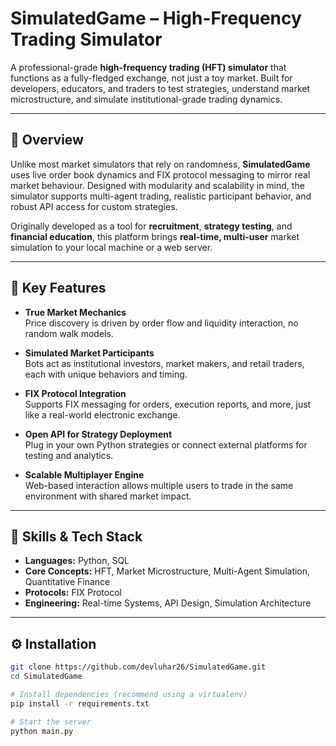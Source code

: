 # SimulatedGame – High-Frequency Trading Simulator

A professional-grade **high-frequency trading (HFT) simulator** that functions as a fully-fledged exchange, not just a toy market. Built for developers, educators, and traders to test strategies, understand market microstructure, and simulate institutional-grade trading dynamics.

---

## 🚀 Overview

Unlike most market simulators that rely on randomness, **SimulatedGame** uses live order book dynamics and FIX protocol messaging to mirror real market behaviour. Designed with modularity and scalability in mind, the simulator supports multi-agent trading, realistic participant behavior, and robust API access for custom strategies.

Originally developed as a tool for **recruitment**, **strategy testing**, and **financial education**, this platform brings **real-time, multi-user** market simulation to your local machine or a web server.

---

## 🔑 Key Features

- **True Market Mechanics**  
  Price discovery is driven by order flow and liquidity interaction, no random walk models.

- **Simulated Market Participants**  
  Bots act as institutional investors, market makers, and retail traders, each with unique behaviors and timing.

- **FIX Protocol Integration**  
  Supports FIX messaging for orders, execution reports, and more, just like a real-world electronic exchange.

- **Open API for Strategy Deployment**  
  Plug in your own Python strategies or connect external platforms for testing and analytics.

- **Scalable Multiplayer Engine**  
  Web-based interaction allows multiple users to trade in the same environment with shared market impact.

---

## 🧠 Skills & Tech Stack

- **Languages:** Python, SQL  
- **Core Concepts:** HFT, Market Microstructure, Multi-Agent Simulation, Quantitative Finance  
- **Protocols:** FIX Protocol  
- **Engineering:** Real-time Systems, API Design, Simulation Architecture  

---

## ⚙️ Installation

```bash
git clone https://github.com/devluhar26/SimulatedGame.git
cd SimulatedGame

# Install dependencies (recommend using a virtualenv)
pip install -r requirements.txt

# Start the server
python main.py
